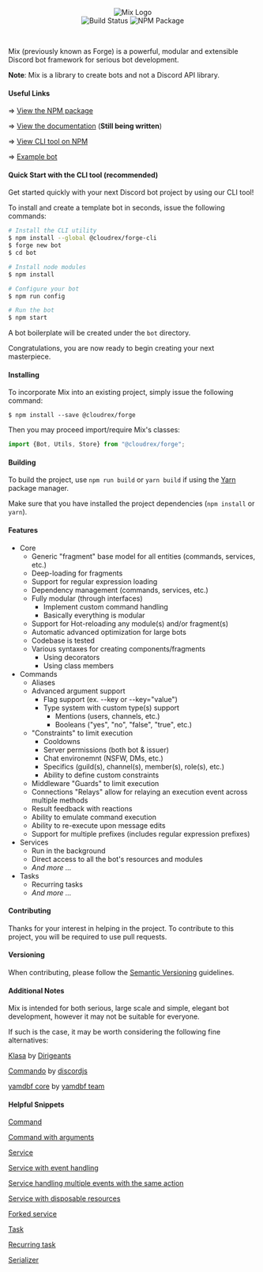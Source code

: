 <p align="center">
  <img alt="Mix Logo" src="https://raw.githubusercontent.com/discord-forge/forge/dev-2.0/logo-large.png">
  <br />
  <img alt="Build Status" src="https://travis-ci.com/discord-forge/forge.svg?branch=dev-2.0">
  <img alt="NPM Package" src="https://badge.fury.io/js/%40cloudrex%2Fforge.svg">
</p>

<br/>

Mix (previously known as Forge) is a powerful, modular and extensible Discord bot framework for serious bot development.

**Note**: Mix is a library to create bots and not a Discord API library.

#### Useful Links

=> [View the NPM package](https://www.npmjs.com/package/@cloudrex/forge)

=> [View the documentation](https://cloudrex.gitbook.io/forge/) (**Still being written**)

=> [View CLI tool on NPM](https://www.npmjs.com/package/@cloudrex/forge-cli)

=> [Example bot](https://github.com/discord-forge/example-forge-bot)

#### Quick Start with the CLI tool (recommended)

Get started quickly with your next Discord bot project by using our CLI tool!

To install and create a template bot in seconds, issue the following commands:

```bash
# Install the CLI utility
$ npm install --global @cloudrex/forge-cli
$ forge new bot
$ cd bot

# Install node modules
$ npm install

# Configure your bot
$ npm run config

# Run the bot
$ npm start
```

A bot boilerplate will be created under the `bot` directory.

Congratulations, you are now ready to begin creating your next masterpiece.

#### Installing

To incorporate Mix into an existing project, simply issue the following command:

`$ npm install --save @cloudrex/forge`

Then you may proceed import/require Mix's classes:

```ts
import {Bot, Utils, Store} from "@cloudrex/forge";
```

#### Building

To build the project, use `npm run build` or `yarn build` if using the [Yarn](https://yarnpkg.com/) package manager.

Make sure that you have installed the project dependencies (`npm install` or `yarn`).

#### Features

* Core
    * Generic "fragment" base model for all entities (commands, services, etc.)
    * Deep-loading for fragments
    * Support for regular expression loading
    * Dependency management (commands, services, etc.)
    * Fully modular (through interfaces)
        * Implement custom command handling
        * Basically everything is modular
    * Support for Hot-reloading any module(s) and/or fragment(s)
    * Automatic advanced optimization for large bots
    * Codebase is tested
    * Various syntaxes for creating components/fragments
        * Using decorators
        * Using class members
* Commands
    * Aliases
    * Advanced argument support
        * Flag support (ex. --key or --key="value")
        * Type system with custom type(s) support
            * Mentions (users, channels, etc.)
            * Booleans ("yes", "no", "false", "true", etc.)
    * "Constraints" to limit execution
        * Cooldowns
        * Server permissions (both bot & issuer)
        * Chat environemnt (NSFW, DMs, etc.)
        * Specifics (guild(s), channel(s), member(s), role(s), etc.)
        * Ability to define custom constraints
    * Middleware "Guards" to limit execution
    * Connections "Relays" allow for relaying an execution event across multiple methods
    * Result feedback with reactions
    * Ability to emulate command execution
    * Ability to re-execute upon message edits
    * Support for multiple prefixes (includes regular expression prefixes)
* Services
    * Run in the background
    * Direct access to all the bot's resources and modules
    * *And more ...*
* Tasks
    * Recurring tasks
    * *And more ...*

#### Contributing

Thanks for your interest in helping in the project. To contribute to this project, you will be required to use pull requests.

#### Versioning

When contributing, please follow the [Semantic Versioning](https://semver.org/) guidelines.

#### Additional Notes

Mix is intended for both serious, large scale and simple, elegant bot development, however it may not be suitable for everyone.

If such is the case, it may be worth considering the following fine alternatives:

[Klasa](https://github.com/dirigeants/klasa) by [Dirigeants](https://github.com/dirigeants)

[Commando](https://github.com/discordjs/Commando) by [discordjs](https://github.com/discordjs)

[yamdbf core](https://github.com/yamdbf/core) by [yamdbf team](https://github.com/yamdbf)

#### Helpful Snippets

[Command](https://github.com/discord-forge/forge/blob/dev-2.0/EXAMPLES.MD#command)

[Command with arguments](https://github.com/discord-forge/forge/blob/dev-2.0/EXAMPLES.MD#command-with-arguments)

[Service](https://github.com/discord-forge/forge/blob/dev-2.0/EXAMPLES.MD#service)

[Service with event handling](https://github.com/discord-forge/forge/blob/dev-2.0/EXAMPLES.MD#service-with-event-handling)

[Service handling multiple events with the same action](https://github.com/discord-forge/forge/blob/dev-2.0/EXAMPLES.MD#service-handling-multiple-events-with-the-same-action)

[Service with disposable resources](https://github.com/discord-forge/forge/blob/dev-2.0/EXAMPLES.MD#service-with-disposable-resources)

[Forked service](https://github.com/discord-forge/forge/blob/dev-2.0/EXAMPLES.MD#forked-service)

[Task](https://github.com/discord-forge/forge/blob/dev-2.0/EXAMPLES.MD#task)

[Recurring task](https://github.com/discord-forge/forge/blob/dev-2.0/EXAMPLES.MD#recurring-task)

[Serializer](https://github.com/discord-forge/forge/blob/dev-2.0/EXAMPLES.MD#serializer)
